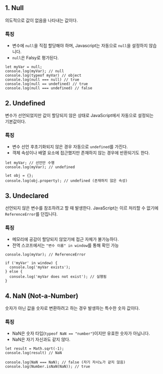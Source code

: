 
## 1. Null

의도적으로 값이 없음을 나타내는 값이다.

### 특징
- 변수에 `null`을 직접 할당해야 하며, Javascript는 자동으로 `null`을 설정하지 않습니다.
- `null`은 Falsy로 평가된다.


```
let myVar = null;
console.log(myVar); // null
console.log(typeof myVar) // object
console.log(null === null) // true
console.log(null == undefined) // true
console.log(null === undefined) // false
```

## 2. Undefined

변수가 선언되었지만 값이 할당되지 않은 상태로 JavaScript에서 자동으로 설정되는 기본값이다.

### 특징
- 변수 선언 후초기화되지 않은 경우 자동으로 `undefined`를 가진다.
- 객체 속성이나 배열 요소에 접근했지만 존재하지 않는 경우에 반환되기도 한다.

```
let myVar; // 선언만 수행
console.log(myVar); // undefined

let obj = {};
console.log(obj.property); // undefined (존재하지 않은 속성)
```


## 3. Undeclared

선언되지 않은 변수를 참조하려고 할 때 발생한다. JavaScript는 이르 처리할 수 없기에 `ReferenceError`를 던집니다.

### 특징
- 메모리에 공감이 할당되지 않았기에 접근 자체가 불가능하다.
- 전역 스코프에서는 `"변수 이름" in window`를 통해 확인 가능

```
console.log(myVar); // ReferenceError

if ('myVar' in window) {
  console.log('myVar exists');
} else {
  console.log('myVar does not exist'); // 실행됨
}
```

## 4. NaN (Not-a-Number)

숫자가 아닌 값을 숫자로 변환하려고 하는 경우 발생하는 특수한 숫자 값이다.

### 특징
- NaN은 숫자 타입(`typeof NaN == "number"`)이지만 유효한 숫자가 아닙니다.
- NaN은 자기 자신과도 같지 않다.

```
let result = Math.sqrt(-1);
console.log(result) // NaN

console.log(NaN === NaN); // false (자기 자시노가 같지 않음)
console.log(Number.isNaN(NaN)); // true
```